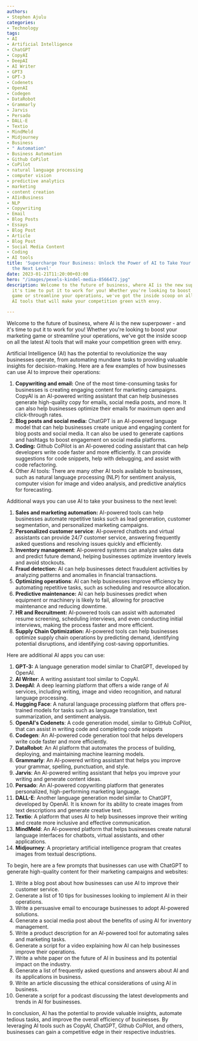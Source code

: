 ```yaml
---
authors:
- Stephen Ajulu
categories:
- Technology
tags:
- AI
- Artificial Intelligence
- ChatGPT
- CopyAI
- DeepAI
- AI Writer
- GPT3
- GPT-3
- Codenets
- OpenAI
- Codegen
- DataRobot
- Grammarly
- Jarvis
- Persado
- DALL-E
- Textio
- MindMeld
- Midjourney
- Business
- " Automation"
- Business Automation
- Github CoPilot
- CoPilot
- natural language processing
- computer vision
- predictive analytics
- marketing
- content creation
- AIinBusiness
- NLP
- Copywriting
- Email
- Blog Posts
- Essays
- Blog Post
- Article
- Blog Post
- Social Media Content
- Coding
- AI tools
title: 'Supercharge Your Business: Unlock the Power of AI to Take Your Business to
  the Next Level'
date: 2023-01-21T11:20:00+03:00
hero: "/images/pexels-kindel-media-8566472.jpg"
description: Welcome to the future of business, where AI is the new superpower - and
  it's time to put it to work for you! Whether you're looking to boost your marketing
  game or streamline your operations, we've got the inside scoop on all the latest
  AI tools that will make your competition green with envy.

---
```

Welcome to the future of business, where AI is the new superpower - and it's time to put it to work for you! Whether you're looking to boost your marketing game or streamline your operations, we've got the inside scoop on all the latest AI tools that will make your competition green with envy.

Artificial Intelligence (AI) has the potential to revolutionize the way businesses operate, from automating mundane tasks to providing valuable insights for decision-making. Here are a few examples of how businesses can use AI to improve their operations:

1. **Copywriting and email:** One of the most time-consuming tasks for businesses is creating engaging content for marketing campaigns. CopyAI is an AI-powered writing assistant that can help businesses generate high-quality copy for emails, social media posts, and more. It can also help businesses optimize their emails for maximum open and click-through rates.
2. **Blog posts and social media:** ChatGPT is an AI-powered language model that can help businesses create unique and engaging content for blog posts and social media. It can also be used to generate captions and hashtags to boost engagement on social media platforms.
3. **Coding:** Github CoPilot is an AI-powered coding assistant that can help developers write code faster and more efficiently. It can provide suggestions for code snippets, help with debugging, and assist with code refactoring.
4. Other AI tools: There are many other AI tools available to businesses, such as natural language processing (NLP) for sentiment analysis, computer vision for image and video analysis, and predictive analytics for forecasting.

Additional ways you can use AI to take your business to the next level:

1. **Sales and marketing automation:** AI-powered tools can help businesses automate repetitive tasks such as lead generation, customer segmentation, and personalized marketing campaigns.
2. **Personalized customer service**: AI-powered chatbots and virtual assistants can provide 24/7 customer service, answering frequently asked questions and resolving issues quickly and efficiently.
3. **Inventory management**: AI-powered systems can analyze sales data and predict future demand, helping businesses optimize inventory levels and avoid stockouts.
4. **Fraud detection:** AI can help businesses detect fraudulent activities by analyzing patterns and anomalies in financial transactions.
5. **Optimizing operations**: AI can help businesses improve efficiency by automating repetitive tasks, such as scheduling and resource allocation.
6. **Predictive maintenance:** AI can help businesses predict when equipment or machinery is likely to fail, allowing for proactive maintenance and reducing downtime.
7. **HR and Recruitment:** AI-powered tools can assist with automated resume screening, scheduling interviews, and even conducting initial interviews, making the process faster and more efficient.
8. **Supply Chain Optimization:** AI-powered tools can help businesses optimize supply chain operations by predicting demand, identifying potential disruptions, and identifying cost-saving opportunities.

Here are additional AI apps you can use:

 1. **GPT-3:** A language generation model similar to ChatGPT, developed by OpenAI.
 2. **AI Writer**: A writing assistant tool similar to CopyAI.
 3. **DeepAI**: A deep learning platform that offers a wide range of AI services, including writing, image and video recognition, and natural language processing.
 4. **Hugging Face**: A natural language processing platform that offers pre-trained models for tasks such as language translation, text summarization, and sentiment analysis.
 5. **OpenAI's Codenets**: A code generation model, similar to GitHub CoPilot, that can assist in writing code and completing code snippets
 6. **Codegen**: An AI-powered code generation tool that helps developers write code faster and more efficiently.
 7. **DataRobot**: An AI platform that automates the process of building, deploying, and maintaining machine learning models.
 8. **Grammarly**: An AI-powered writing assistant that helps you improve your grammar, spelling, punctuation, and style.
 9. **Jarvis**: An AI-powered writing assistant that helps you improve your writing and generate content ideas.
10. **Persado**: An AI-powered copywriting platform that generates personalized, high-performing marketing language.
11. **DALL-E**: Another language generation model similar to ChatGPT, developed by OpenAI. It is known for its ability to create images from text descriptions and generate creative text.
12. **Textio**: A platform that uses AI to help businesses improve their writing and create more inclusive and effective communication.
13. **MindMeld**: An AI-powered platform that helps businesses create natural language interfaces for chatbots, virtual assistants, and other applications.
14. **Midjourney**: A proprietary artificial intelligence program that creates images from textual descriptions.

To begin, here are a few prompts that businesses can use with ChatGPT to generate high-quality content for their marketing campaigns and websites:

 1. Write a blog post about how businesses can use AI to improve their customer service.
 2. Generate a list of 10 tips for businesses looking to implement AI in their operations.
 3. Write a persuasive email to encourage businesses to adopt AI-powered solutions.
 4. Generate a social media post about the benefits of using AI for inventory management.
 5. Write a product description for an AI-powered tool for automating sales and marketing tasks.
 6. Generate a script for a video explaining how AI can help businesses improve their operations.
 7. Write a white paper on the future of AI in business and its potential impact on the industry.
 8. Generate a list of frequently asked questions and answers about AI and its applications in business.
 9. Write an article discussing the ethical considerations of using AI in business.
10. Generate a script for a podcast discussing the latest developments and trends in AI for businesses.

In conclusion, AI has the potential to provide valuable insights, automate tedious tasks, and improve the overall efficiency of businesses. By leveraging AI tools such as CopyAI, ChatGPT, Github CoPilot, and others, businesses can gain a competitive edge in their respective industries.